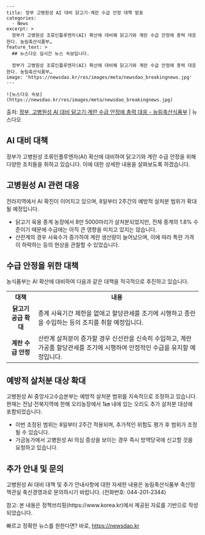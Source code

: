     ---
    title: 정부 고병원성 AI 대비 닭고기·계란 수급 안정 대책 발표
    categories:
      - News
    excerpt: >
      정부가 고병원성 조류인플루엔자(AI) 확산에 대비해 닭고기와 계란 수급 안정에 총력 대응한다. 농림축산식품부…
    feature_text: >
      ## 뉴스다오 실시간 뉴스 속보입니다.
    
      정부가 고병원성 조류인플루엔자(AI) 확산에 대비해 닭고기와 계란 수급 안정에 총력 대응한다. 농림축산식품부…
    image: 'https://newsdao.kr/res/images/meta/newsdao_breakingnews.jpg'
    ---
    
    ![뉴스다오 속보](https://newsdao.kr/res/images/meta/newsdao_breakingnews.jpg)

<p>출처: <a href="https://newsdao.kr/2762" rel="dofollow">정부, 고병원성 AI 대비 닭고기·계란 수급 안정에 총력 대응 - 농림축산식품부</a> | 뉴스다오</p>

<h2 data-ke-size="size26">AI 대비 대책</h2>
<p data-ke-size="size16">정부가 고병원성 조류인플루엔자(AI) 확산에 대비하여 닭고기와 계란 수급 안정을 위해 다양한 조치들을 취하고 있습니다. 이에 대한 상세한 내용을 살펴보도록 하겠습니다.</p>

<h2>고병원성 AI 관련 대응</h2>
<p data-ke-size="size16">전라지역에서 AI 확진이 이어지고 있으며, 8일부터 2주간의 예방적 살처분 범위가 확대될 예정입니다.</p>
<ul>
  <li>닭고기 육용 종계 농장에서 8만 5000마리가 살처분되었지만, 전체 종계의 1.8% 수준이기 때문에 수급에는 아직 큰 영향을 미치고 있지는 않습니다.</li>
  <li>산란계의 경우 사육수가 증가하여 계란 생산량이 늘어났으며, 이에 따라 특란 가격이 하락하는 등의 현상을 관찰할 수 있었습니다.</li>
</ul>

<h2>수급 안정을 위한 대책</h2>
<p data-ke-size="size16">농식품부는 AI 확산에 대비하여 다음과 같은 대책을 적극적으로 추진하고 있습니다.</p>
<table>
  <tr>
    <td style="text-align: center; height: 17px;"><b>대책</b></td>
    <td style="text-align: center; height: 17px;"><b>내용</b></td>
  </tr>
  <tr>
    <td style="text-align: center; height: 17px;"><b>닭고기 공급 확대</b></td>
    <td>종계 사육기간 제한을 없애고 할당관세를 조기에 시행하고 종란을 수입하는 등의 조치를 취할 예정입니다.</td>
  </tr>
  <tr>
    <td style="text-align: center; height: 17px;"><b>계란 수급 안정</b></td>
    <td>산란계 살처분이 증가할 경우 신선란을 신속히 수입하고, 계란가공품 할당관세를 조기에 시행하여 안정적인 수급을 유지할 예정입니다.</td>
  </tr>
</table>

<h2>예방적 살처분 대상 확대</h2>
<p data-ke-size="size16">고병원성 AI 중앙사고수습본부는 예방적 살처분 범위를 지속적으로 조정하고 있습니다. 현재는 전남·전북지역에 한해 오리농장에서 1㎞ 내에 있는 오리도 추가 살처분 대상에 포함되었습니다.</p>
<ul>
  <li>이번 조정된 범위는 8일부터 2주간 적용되며, 추가적인 위험도 평가 후 범위가 조정될 수 있습니다.</li>
  <li>가금농가에서 고병원성 AI 의심 증상을 보이는 경우 즉시 방역당국에 신고할 것을 요청하고 있습니다.</li>
</ul>

<h2>추가 안내 및 문의</h2>
<p data-ke-size="size16">고병원성 AI 대비 대책 및 추가 안내사항에 대한 자세한 내용은 농림축산식품부 축산정책관실 축산경영과로 문의하시기 바랍니다. (전화번호: 044-201-2344)</p>
<p data-ke-size="size16">참고: 본 내용은 정책브리핑(https://www.korea.kr)에서 제공된 자료를 기반으로 작성되었습니다.</p> 

빠르고 정확한 뉴스를 원한다면? 바로, <a href="https://newsdao.kr" rel="dofollow">https://newsdao.kr</a>


    
